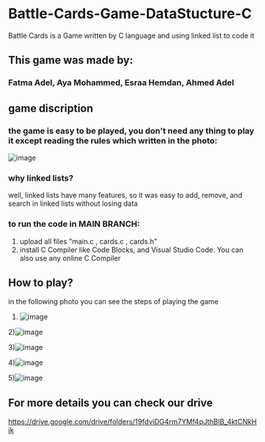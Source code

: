 # Battle-Cards-Game-DataStucture-C
Battle Cards is a Game written by C language and using linked list to code it

## This game was made by:
### Fatma Adel, Aya Mohammed, Esraa Hemdan, Ahmed Adel

## game discription 
### the game is easy to be played, you don't need any thing to play it except reading the rules which written in the photo:
![image](https://user-images.githubusercontent.com/68230239/166138392-3bec79de-24e7-42af-a239-f39121426c0b.png)

### why linked lists?
well, linked lists have many features, so it was easy to add, remove, and search in linked lists without losing data

### to run the code in MAIN BRANCH:
1) upload all files "main.c , cards.c , cards.h"
2) install C Compiler like Code Blocks, and Visual Studio Code. You can also use any online C Compiler


## How to play?
in the following photo you can see the steps of playing the game 

1) ![image](https://user-images.githubusercontent.com/68230239/166137525-ec445c5d-2067-4512-aff0-16c42ce89b8b.png)

2)![image](https://user-images.githubusercontent.com/68230239/166137759-ee7ceffc-330f-4d84-bf34-d97749bbf5c4.png)

3)![image](https://user-images.githubusercontent.com/68230239/166137775-dfc2b4a6-ca2f-4f16-970b-cd47746be067.png)

4)![image](https://user-images.githubusercontent.com/68230239/166137809-aaee1754-c3bf-4d36-87fc-bd07eec9f42a.png)

5)![image](https://user-images.githubusercontent.com/68230239/166137830-e9dc3094-3b05-4000-bb30-d27e6a5cdc97.png)

## For more details you can check our drive
https://drive.google.com/drive/folders/19fdviDG4rm7YMf4pJthBlB_4ktCNkHik
